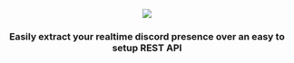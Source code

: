 <p align="center">
<img src="https://user-images.githubusercontent.com/60839576/166211721-78ea9adb-2c60-45b5-8327-026f8c5203ed.png"/>
<br/>
<h3 align="center">Easily extract your realtime discord presence over an easy to setup REST API</h3>
</p>

